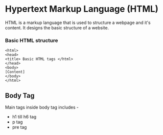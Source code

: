 # Hypertext Markup Language (HTML)

HTML is a markup language that is used to structure a webpage and it's content. It designs the basic structure of a website.

### Basic HTML structure 
```
<html>
<head>
<title> Basic HTML tags </html>
</head>
<body>
[Content]
</body>
</html>
```

## Body Tag

Main tags inside body tag includes -
- h1 till h6 tag
- p tag
- pre tag
